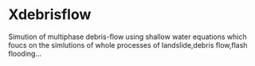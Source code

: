 # Xdebrisflow
Simution of multiphase debris-flow using shallow water equations
which foucs on the simlutions of whole processes of landslide,debris flow,flash flooding...

